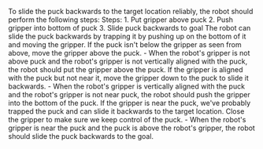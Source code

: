 To slide the puck backwards to the target location reliably, the robot should perform the following steps:
    Steps:  1. Put gripper above puck  2. Push gripper into bottom of puck  3. Slide puck backwards to goal
    The robot can slide the puck backwards by trapping it by pushing up on the bottom of it and moving the gripper. If the puck isn't below the gripper as seen from above, move the gripper above the puck.
    - When the robot's gripper is not above puck and the robot's gripper is not vertically aligned with the puck, the robot should put the gripper above the puck.
    If the gripper is aligned with the puck but not near it, move the gripper down to the puck to slide it backwards.
    - When the robot's gripper is vertically aligned with the puck and the robot's gripper is not near puck, the robot should push the gripper into the bottom of the puck.
    If the gripper is near the puck, we've probably trapped the puck and can slide it backwards to the target location. Close the gripper to make sure we keep control of the puck.
    - When the robot's gripper is near the puck and the puck is above the robot's gripper, the robot should slide the puck backwards to the goal.